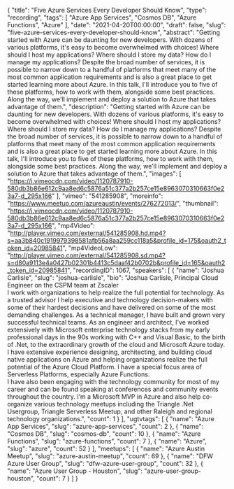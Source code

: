 {
  "title": "Five Azure Services Every Developer Should Know",
  "type": "recording",
  "tags": [
    "Azure App Services",
    "Cosmos DB",
    "Azure Functions",
    "Azure"
  ],
  "date": "2021-04-20T00:00:00",
  "draft": false,
  "slug": "five-azure-services-every-developer-should-know",
  "abstract": "Getting started with Azure can be daunting for new developers. With dozens of various platforms, it's easy to become overwhelmed with choices! Where should I host my applications? Where should I store my data? How do I manage my applications? Despite the broad number of services, it is possible to narrow down to a handful of platforms that meet many of the most common application requirements and is also a great place to get started learning more about Azure. In this talk, I'll introduce you to five of these platforms, how to work with them, alongside some best practices. Along the way, we'll implement and deploy a solution to Azure that takes advantage of them.",
  "description": "Getting started with Azure can be daunting for new developers. With dozens of various platforms, it's easy to become overwhelmed with choices! Where should I host my applications? Where should I store my data? How do I manage my applications? Despite the broad number of services, it is possible to narrow down to a handful of platforms that meet many of the most common application requirements and is also a great place to get started learning more about Azure. In this talk, I'll introduce you to five of these platforms, how to work with them, alongside some best practices. Along the way, we'll implement and deploy a solution to Azure that takes advantage of them.",
  "images": [
    "https://i.vimeocdn.com/video/1120787910-580db3b86e612c9aa8ed6c5876a51c377a2b257ce15e8963070310663f0e23a7-d_295x166"
  ],
  "vimeo": "541285908",
  "moreinfo": "https://www.meetup.com/azureaustin/events/276272013/",
  "thumbnail": "https://i.vimeocdn.com/video/1120787910-580db3b86e612c9aa8ed6c5876a51c377a2b257ce15e8963070310663f0e23a7-d_295x166",
  "mp4Video": "http://player.vimeo.com/external/541285908.hd.mp4?s=aa3b840c1919979398581afb56a8aa259cc118a5&profile_id=175&oauth2_token_id=20985841",
  "mp4VideoLow": "http://player.vimeo.com/external/541285908.sd.mp4?s=d80a9113e4a0427b02301b4413c5daaf42b0702b&profile_id=165&oauth2_token_id=20985841",
  "recordingID": 1067,
  "speakers": [
    {
      "name": "Joshua Carlisle",
      "slug": "joshua-carlisle",
      "bio": "Joshua Carlisle, Principal Cloud Engineer on the CSPM team at Zscaler <br /> I work with organizations to help realize the full potential for technology. As a trusted advisor I help executive and technology decision-makers with some of their hardest decisions and have delivered on some of the most demanding challenges. As a technical manager, I have built and grown very successful technical teams. As an engineer and architect, I’ve worked extensively with Microsoft enterprise technology stacks from my early professional days in the 90s working with C++ and Visual Basic, to the birth of .Net, to the extraordinary growth of the cloud and Microsoft Azure today. I have extensive experience designing, architecting, and building cloud native applications on Azure and helping organizations realize the full potential of the Azure Cloud Platform. I have a special focus area of Serverless Platforms, especially Azure Functions. <br /> I have also been engaging with the technology community for most of my career and can be found speaking at conferences and community events throughout the country. I’m a Microsoft MVP in Azure and also help co-organize various technology meetups including the Triangle .Net Usergroup, Triangle Serverless Meetup, and other Raleigh and regional technology organizations.",
      "count": 1
    }
  ],
  "ugtvtags": [
    {
      "name": "Azure App Services",
      "slug": "azure-app-services",
      "count": 2
    },
    {
      "name": "Cosmos DB",
      "slug": "cosmos-db",
      "count": 10
    },
    {
      "name": "Azure Functions",
      "slug": "azure-functions",
      "count": 7
    },
    {
      "name": "Azure",
      "slug": "azure",
      "count": 52
    }
  ],
  "meetups": [
    {
      "name": "Azure Austin Meetup",
      "slug": "azure-austin-meetup",
      "count": 69
    },
    {
      "name": "DFW Azure User Group",
      "slug": "dfw-azure-user-group",
      "count": 32
    },
    {
      "name": "Azure User Group - Houston",
      "slug": "azure-user-group-houston",
      "count": 7
    }
  ]
}